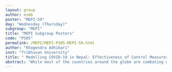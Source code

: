 ```yaml
---
layout: group
author: esmb
poster: "MEPI-59"
day: "Wednesday (Thursday)"
subgroup: "MEPI"
title: "MEPI Subgroup Posters"
code: "PS05"
permalink: /MEPI/MEPI-PS05-MEPI-59.html
author: "Khagendra Adhikari"
inst: "Tribhuvan University"
title: " Modelling COVID-19 in Nepal: Effectiveness of Control Measures"
abstract: "While most of the countries around the globe are combating with the pandemic of COVID-19, the level of its impact is quite variable among different countries. In particular, the data from Nepal, a developing country having open border provision with highly COVID-19 affected country India, have shown a biphasic pattern of epidemic, a controlled phase (until July 21, 2020) followed by an outgrown phase (after July 21, 2020). In this presentation, I will describe the biphasic epidemic pattern of Nepal via a mathematical model and analyze the effectiveness of the control strategies implemented in Nepal."
---
```

